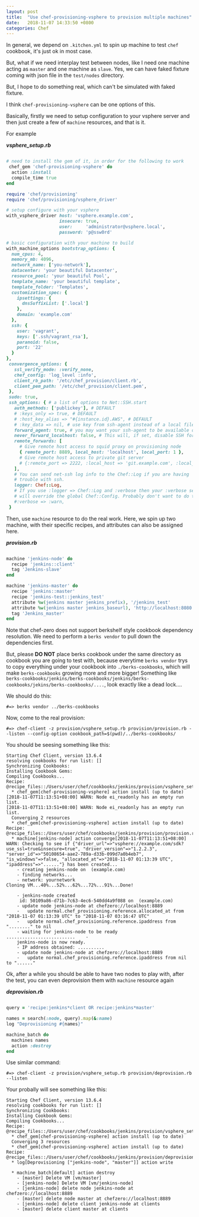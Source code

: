```yaml
---
layout: post
title:  "Use chef-provisioning-vsphere to provision multiple machines"
date:   2018-11-07 14:33:50 +0800
categories: Chef 
---
```


In general, we depend on `.kitchen.yml` to spin up machine to test `chef` cookbook, it's just ok in most case.

But, what if we need interplay test between nodes, like I need one machine acting as `master` and one machine as `slave`. Yes, we can have faked fixture coming with json file in the `test/nodes` directory.

But, I hope to do something real, which can't be simulated with faked fixture.

I think `chef-provisioning-vsphere` can be one options of this.


Basically, firstly we need to setup configuration to your vsphere server and then just create a few of `machine` resources, and that is it.

For example

***vsphere_setup.rb***
```ruby

# need to install the gem of it, in order for the following to work
 chef_gem 'chef-provisioning-vsphere' do
  action :install
  compile_time true
end

require 'chef/provisioning'
require 'chef/provisioning/vsphere_driver'

# setup configure with your vsphere
with_vsphere_driver host: 'vsphere.example.com',
                    insecure: true,
                    user:     'administrator@vsphere.local',
                    password: 'p@ssw0rd'

# basic configuration with your machine to build
with_machine_options bootstrap_options: {
  num_cpus: 4,
  memory_mb: 4096,
  network_name: ['you-network'],
  datacenter: 'your beautiful Datacenter',
  resource_pool: 'your beautiful Pool',
  template_name: 'your beautiful template',
  template_folder: 'Templates',
  customization_spec: {
    ipsettings: {
      dnsSuffixList: ['.local']
    },
    domain: 'example.com'
  },
  ssh: {
    user: 'vagrant',
    keys: ['.ssh/vagrant_rsa'],
    paranoid: false,
    port: '22'
  }
},
 convergence_options: {
   ssl_verify_mode: :verify_none,
   chef_config: 'log_level :info',
   client_rb_path: '/etc/chef_provision/client.rb',
   client_pem_path: '/etc/chef_provision/client.pem',
 },
 sudo: true,
 ssh_options: { # a list of options to Net::SSH.start
   auth_methods: ['publickey'], # DEFAULT
   # :keys_only => true, # DEFAULT
   # :host_key_alias => "#{instance.id}.AWS", # DEFAULT
   # :key_data => nil, # use key from ssh-agent instead of a local file; remember to ssh-add your keys!
   forward_agent: true, # you may want your ssh-agent to be available on your provisioned machines
   never_forward_localhost: false, # This will, if set, disable SSH forwarding if it does not work/make sense in your envirnoment
   remote_forwards: [
     # Give remote host access to squid proxy on provisioning node
     { remote_port: 8889, local_host: 'localhost', local_port: 1 },
     # Give remote host access to private git server
     # {:remote_port => 2222, :local_host => 'git.example.com', :local_port => 22,},
   ],
   # You can send net-ssh log info to the Chef::Log if you are having
   # trouble with ssh.
   logger: Chef::Log,
   # If you use :logger => Chef::Log and :verbose then your :verbose setting
   # will override the global Chef::Config. Probably don't want to do this:
   #:verbose => :warn,
 }


```

Then, use `machine` resource to do the real work. Here, we spin up two machine, with their specific recipes, and attributes can also be assigned here.

***provision.rb***
```ruby

machine 'jenkins-node' do
  recipe 'jenkins::client'
  tag 'Jenkins-slave'
end

machine 'jenkins-master' do
  recipe 'jenkins::master'
  recipe 'jenkins-test::jenkins_test'
  attribute %w(jenkins master jenkins_prefix), '/jenkins_test'
  attribute %w(jenkins master jenkins_baseurl), 'http://localhost:8080'
  tag 'Jenkins_master'
end
```

Note that chef-zero does not support berkshelf style cookbook dependency resolution. We need to perform a `berks vendor` to pull down the dependencies first.

But, please **DO NOT** place berks cookbook under the same directory as cookbook you are going to test with, because everytime `berks vendor` trys to copy everything under your cookbook into `./berks-cookbooks`, which will make `berks-cookbooks` growing more and more bigger! Something like `berks-cookbooks/jenkins/berks-cookbooks/jenkins/berks-cookbooks/jekins/berks-cookbooks/....`, look exactly like a dead lock....

We should do this:
```console
#=> berks vendor ../berks-cookbooks
```

Now, come to the real provision:

```console
#=> chef-client -z provision/vsphere_setup.rb provision/provision.rb --listen --config-option cookbook_path=$(pwd)/../berks-cookbooks/ 
```

You should be seesing something like this:
```console
Starting Chef Client, version 13.6.4
resolving cookbooks for run list: []
Synchronizing Cookbooks:
Installing Cookbook Gems:
Compiling Cookbooks...
Recipe: @recipe_files::/Users/user/chef/cookbooks/jenkins/provision/vsphere_setup.rb
  * chef_gem[chef-provisioning-vsphere] action install (up to date)
[2018-11-07T11:13:51+08:00] WARN: Node ei_readonly has an empty run list.
[2018-11-07T11:13:51+08:00] WARN: Node ei_readonly has an empty run list.
  Converging 2 resources
  * chef_gem[chef-provisioning-vsphere] action install (up to date)
Recipe: @recipe_files::/Users/user/chef/cookbooks/jenkins/provision/provision.rb
  * machine[jenkins-node] action converge[2018-11-07T11:13:51+08:00] WARN: Checking to see if {"driver_url"=>"vsphere://example.com/sdk?use_ssl=true&insecure=true", "driver_version"=>"1.2.2.3", "server_id"=>"50108654-aae2-789a-d33b-099d7a0b4eb7", "is_windows"=>false, "allocated_at"=>"2018-11-07 01:13:39 UTC", "ipaddress"=>"......"} has been created...
    - creating jenkins-node on  (example.com)
    - finding networks...
    - network: yournetwork
Cloning VM...40%...52%...62%...72%...91%...Done!

    - jenkins-node created
     id: 50109a86-d71b-7c63-4ec6-540dd4a9f088 on  (example.com)
    - update node jenkins-node at chefzero://localhost:8889
    -   update normal.chef_provisioning.reference.allocated_at from "2018-11-07 01:13:39 UTC" to "2018-11-07 03:16:47 UTC"
    -   update normal.chef_provisioning.reference.ipaddress from "........" to nil
    - waiting for jenkins-node to be ready
..........................    - 
    jenkins-node is now ready.
    - IP address obtained: ..........
    - update node jenkins-node at chefzero://localhost:8889
    -   update normal.chef_provisioning.reference.ipaddress from nil to "......"
```

Ok, after a while you should be able to have two nodes to play with, after the test, you can even deprovision them with `machine` resource again

***deprovision.rb***
```ruby

query = 'recipe:jenkins*client OR recipe:jenkins*master'

names = search(:node, query).map(&:name)
log "Deprovisioning #{names}"

machine_batch do
  machines names
  action :destroy
end
```

Use similar command:
```console
#=> chef-client -z provision/vsphere_setup.rb provision/deprovision.rb --listen
```

Your probally will see something like this:
```console
Starting Chef Client, version 13.6.4
resolving cookbooks for run list: []
Synchronizing Cookbooks:
Installing Cookbook Gems:
Compiling Cookbooks...
Recipe: @recipe_files::/Users/user/chef/cookbooks/jenkins/provision/vsphere_setup.rb
  * chef_gem[chef-provisioning-vsphere] action install (up to date)
  Converging 3 resources
  * chef_gem[chef-provisioning-vsphere] action install (up to date)
Recipe: @recipe_files::/Users/user/chef/cookbooks/jenkins/provision/deprovision.rb
  * log[Deprovisioning ["jenkins-node", "master"]] action write
  
  * machine_batch[default] action destroy
    - [master] Delete VM [vm/master]
    - [jenkins-node] Delete VM [vm/jenkins-node]
    - [jenkins-node] delete node jenkins-node at chefzero://localhost:8889
    - [master] delete node master at chefzero://localhost:8889
    - [jenkins-node] delete client jenkins-node at clients
    - [master] delete client master at clients
```